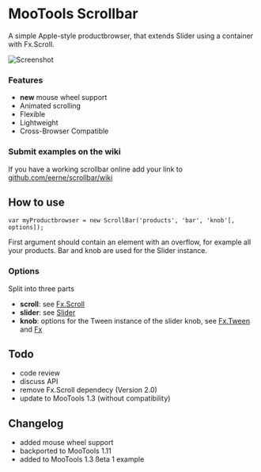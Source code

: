 MooTools Scrollbar
==================

A simple Apple-style productbrowser, that extends Slider using a container with Fx.Scroll.

![Screenshot](http://www.mild.ch/assets/images/scrollbar/snip.png)

### Features

 * **new** mouse wheel support
 * Animated scrolling
 * Flexible
 * Lightweight
 * Cross-Browser Compatible

### Submit examples on the wiki 

If you have a working scrollbar online add your link to [github.com/eerne/scrollbar/wiki](http://github.com/eerne/scrollbar/wiki)

How to use
----------

	var myProductbrowser = new ScrollBar('products', 'bar', 'knob'[, options]);

First argument should contain an element with an overflow, for example all your products. Bar and knob are used for the Slider instance.

### Options

Split into three parts

 * **scroll**: see [Fx.Scroll](http://mootools.net/docs/more/Fx/Fx.Scroll)
 * **slider**: see [Slider](http://mootools.net/docs/more/Drag/Slider)
 * **knob**: options for the Tween instance of the slider knob, see [Fx.Tween](http://mootools.net/docs/core/Fx/Fx.Tween) and [Fx](http://mootools.net/docs/core/Fx/Fx)

Todo
----

 * code review
 * discuss API
 * remove Fx.Scroll dependecy (Version 2.0)
 * update to MooTools 1.3 (without compatibility)
 
Changelog
---------

 * added mouse wheel support
 * backported to MooTools 1.11
 * added to MooTools 1.3 ßeta 1 example